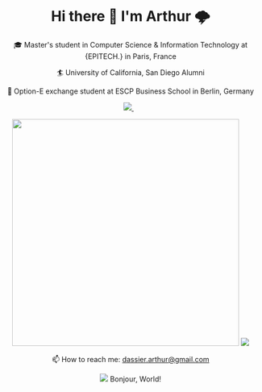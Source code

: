 <h1 align='center'>
  Hi there 👋 I'm Arthur 🌩️ 
</h1>

<p align='center'>
  🎓 Master's student in Computer Science & Information Technology at {EPITECH.} in Paris, France
</p>
<p align='center'>
  🏄 University of California, San Diego Alumni
</p>
<p align='center'>
 🐻 Option-E exchange student at ESCP Business School in Berlin, Germany
</p>

<p align='center'>
  
  <!--<a href="https://wa.me/5518996643974?text=Olá!%20Alexandre">
    <img src="https://img.shields.io/badge/WHATSAPP-%2325D366.svg?&style=for-the-badge&logo=whatsapp&logoColor=white" />    
  </a>&nbsp;&nbsp;-->
  <a href="https://www.linkedin.com/in/arthurdassier/">
    <img src="https://img.shields.io/badge/linkedin-%230077B5.svg?&style=for-the-badge&logo=linkedin&logoColor=white" />
  </a>&nbsp;&nbsp;
  
</p>


<p align='center'>
  <a href="#"><img src="https://github-readme-stats.vercel.app/api?username=arthurdassier&show_icons=true&count_private=true" width="450"></a>
  <a href="#"><img src="https://github-readme-stats.vercel.app/api/top-langs/?username=arthurdassier&count_private=true&show_icons=true&layout=compact&langs_count=8"></a>
</p>

<p align='center'>
  📫 How to reach me: <a href='https://www.linkedin.com/in/arthurdassier/'>dassier.arthur@gmail.com</a>
</p>
<p align='center'>
  <a href="#"><img src="https://badges.pufler.dev/visits/arthurdassier/arthurdassier"></a> Bonjour, World!
</p>

<!--
**ArthurDassier/ArthurDassier** is a ✨ _special_ ✨ repository because its `README.md` (this file) appears on your GitHub profile.

Here are some ideas to get you started:

- 🔭 I’m currently working on ...
- 🌱 I’m currently learning ...
- 👯 I’m looking to collaborate on ...
- 🤔 I’m looking for help with ...
- 💬 Ask me about ...
- 📫 How to reach me: ...
- 😄 Pronouns: ...
- ⚡ Fun fact: ...
- 🌩️ 
-->
